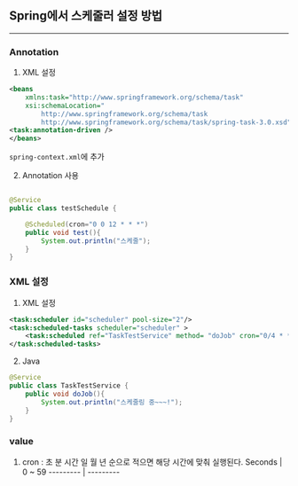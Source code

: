 ## Spring에서 스케줄러 설정 방법
---
### Annotation
1. XML 설정
```xml
<beans
    xmlns:task="http://www.springframework.org/schema/task"
    xsi:schemaLocation="
        http://www.springframework.org/schema/task
        http://www.springframework.org/schema/task/spring-task-3.0.xsd">
<task:annotation-driven />    
</beans>
```
`spring-context.xml`에 추가

2. Annotation 사용
```java

@Service 
public class testSchedule {

    @Scheduled(cron="0 0 12 * * *")
    public void test(){
        System.out.println("스케줄");
    }
}
```
### XML 설정
1. XML 설정
```xml
<task:scheduler id="scheduler" pool-size="2"/>
<task:scheduled-tasks scheduler="scheduler" >
    <task:scheduled ref="TaskTestService" method= "doJob" cron="0/4 * * * * ?" />
</task:scheduled-tasks>  
```
2. Java
```java
@Service
public class TaskTestService {
    public void doJob(){
        System.out.println("스케줄링 중~~~!");
    }
} 
```

### value
1. cron : 초 분 시간 일 월 년 순으로 적으면 해당 시간에 맞춰 실행된다.
Seconds | 0 ~ 59
--------- | ---------
